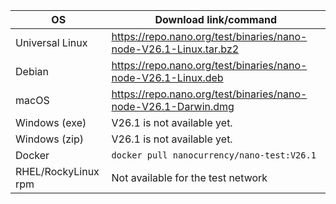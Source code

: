 | OS                  | Download link/command                                             |
|---------------------|-------------------------------------------------------------------|
| Universal Linux     | https://repo.nano.org/test/binaries/nano-node-V26.1-Linux.tar.bz2 |
| Debian              | https://repo.nano.org/test/binaries/nano-node-V26.1-Linux.deb     |
| macOS               | https://repo.nano.org/test/binaries/nano-node-V26.1-Darwin.dmg    |
| Windows (exe)       | V26.1 is not available yet.                                       |
| Windows (zip)       | V26.1 is not available yet.                                       |
| Docker              | `docker pull nanocurrency/nano-test:V26.1`                        |
| RHEL/RockyLinux rpm | Not available for the test network                                |
